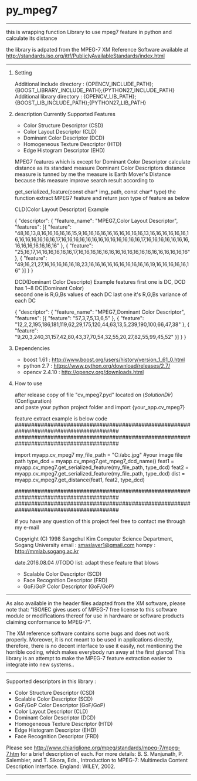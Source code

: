 # py_mpeg7
----------------------------------------------------------------------------------------

this is wrapping function Library to use mpeg7 feature in python and calculate its distance

the library is adpated from the MPEG-7 XM Reference Software available at 
http://standards.iso.org/ittf/PubliclyAvailableStandards/index.html



----------------------------------------------------------------------------------------

1. Setting

	Additional include directory : {OPENCV_INCLUDE_PATH};{BOOST_LIBRARY_INCLUDE_PATH};{PYTHON27_INCLUDE_PATH}
	Additional library directory : {OPENCV_LIB_PATH};{BOOST_LIB_INCLUDE_PATH};{PYTHON27_LIB_PATH}

2. description
	Currently Supported Features

	+ Color Structure Descriptor (CSD)
	+ Color Layout Descriptor (CLD)
	+ Dominant Color Descriptor (DCD)
	+ Homogeneous Texture Descriptor (HTD)
	+ Edge Histogram Descriptor (EHD)
	

	MPEG7 features which is except for Dominant Color Descriptor calculate distance as its standard measure
	Dominant Color Descriptors distance measure is tunned by me
	the measure is Earth Mover's Distance
	because this measure improve search result according to 

	get_serialized_feature(const char* img_path, const char* type) 
	the function extract MPEG7 feature
	and return json type of feature as below

	CLD(Color Layout Descriptor) Example
	
	{
		"descriptor": {
			"feature_name": "MPEG7_Color Layout Descriptor",
			"features": [{
				"feature": "48,16,13,8,16,16,16,16,16,15,9,16,16,16,16,16,16,16,16,16,16,13,16,16,16,16,16,16,16,16,16,16,16,16,16,17,16,16,16,16,16,16,16,16,16,16,16,16,16,17,16,16,16,16,16,16,16,16,16,16,16,16,16,16"
			}, {
				"feature": "25,16,17,14,16,16,16,16,16,17,16,16,16,16,16,16,16,16,16,16,16,16,16,16,16,16,16,16"
			}, {
				"feature": "49,16,21,27,16,16,16,16,16,18,23,16,16,16,16,16,16,16,16,16,16,19,16,16,16,16,16,16"
			}]
		}
	}

	DCD(Dominant Color Descripto) Example
	features 
	first one is DC, DCD has 1~8 DC(Dominant Color)  
	second one is R,G,Bs values of each DC
	last one it's R,G,Bs variance of each DC
	
	{
		"descriptor": {
			"feature_name": "MPEG7_Dominant Color Descriptor",
			"features": [{
				"feature": "57,3,7,5,13,6,5"
			}, {
				"feature": "12,2,2,195,186,181,119,62,29,175,120,44,63,13,5,239,190,100,66,47,38"
			}, {
				"feature": "9,20,3,240,31,157,42,80,43,37,70,54,32,55,20,27,82,55,99,45,52"
			}]
		}
	}
	
3. Dependencies

	+ boost 1.61 : http://www.boost.org/users/history/version_1_61_0.html
	+ python 2.7 : https://www.python.org/download/releases/2.7/
	+ opencv 2.4.10 : http://opencv.org/downloads.html
	
4. How to use
	
	after release copy of file "cv_mpeg7.pyd" located on $(SolutionDir)$(Configuration)\
	and paste your python project folder and import {your_app.cv_mpeg7}

	
	feature extract example is below code
	######################################################################################
	######################################################################################

	import myapp.cv_mpeg7
	my_file_path = "C:/abc.jpg" #your image file path
	type_dcd = myapp.cv_mpeg7.get_mpeg7_dcd_name()
	feat1 = myapp.cv_mpeg7.get_serialized_feature(my_file_path, type_dcd)
	feat2 = myapp.cv_mpeg7.get_serialized_feature(my_file_path, type_dcd)
	dist = myapp.cv_mpeg7.get_distance(feat1, feat2, type_dcd)

	######################################################################################
	######################################################################################

	if you have any question of this project
	feel free to contact me through my e-mail

	Copyright (C) 1998 Sangchul Kim
	Computer Science Department, Sogang University
	email : smaslayer1@gmail.com
	hompy : http://mmlab.sogang.ac.kr


	date.2016.08.04
	//TODO list:
	adapt these feature that blows
	+ Scalable Color Descriptor (SCD)
	+ Face Recognition Descriptor (FRD)
	+ GoF/GoP Color Descriptor (GoF/GoP)

----------------------------------------------------------------------------------------

As also available in the header files adapted from the XM software, please note that:
"ISO/IEC gives users of MPEG-7 free license to this software module or
modifications thereof for use in hardware or software products claiming
conformance to MPEG-7".

The XM reference software contains some bugs and does not work properly.
Moreover, it is not meant to be used in applications directly, therefore, 
there is no decent interface to use it easily, not mentioning the horrible coding, 
which makes everybody run away at the first glance!
This library is an attempt to make the MPEG-7 feature extraction easier to integrate into new systems..

----------------------------------------------------------------------------------------

Supported descriptors in this library :

+ Color Structure Descriptor (CSD)
+ Scalable Color Descriptor (SCD)
+ GoF/GoP Color Descriptor (GoF/GoP)
+ Color Layout Descriptor (CLD)
+ Dominant Color Descriptor (DCD)
+ Homogeneous Texture Descriptor (HTD)
+ Edge Histogram Descriptor (EHD)
+ Face Recognition Descriptor (FRD)

Please see http://www.chiariglione.org/mpeg/standards/mpeg-7/mpeg-7.htm for a brief description of each.
For more details: 
B. S. Manjunath, P. Salembier, and T. Sikora, Eds., Introduction to MPEG-7: Multimedia Content Description Interface. England: WILEY, 2002.

-----------------------------------------------------------------------------------------
